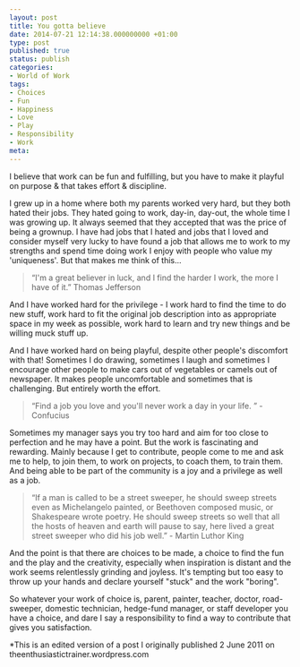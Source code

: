 ```yaml
---
layout: post
title: You gotta believe
date: 2014-07-21 12:14:38.000000000 +01:00
type: post
published: true
status: publish
categories:
- World of Work
tags:
- Choices
- Fun
- Happiness
- Love
- Play
- Responsibility
- Work
meta:
---
```

<p>I believe that work can be fun and fulfilling, but you have to make it playful on purpose &amp; that takes effort &amp; discipline.</p>
<p>I grew up in a home where both my parents worked very hard, but they both hated their jobs. They hated going to work, day-in, day-out, the whole time I was growing up. It always seemed that they accepted that was the price of being a grownup. I have had jobs that I hated and jobs that I loved and consider myself very lucky to have found a job that allows me to work to my strengths and spend time doing work I enjoy with people who value my 'uniqueness'. But that makes me think of this...</p>
<div>
<blockquote><p>“I'm a great believer in luck, and I find the harder I work, the more I have of it.” Thomas Jefferson</p></blockquote>
<p>And I have worked hard for the privilege - I work hard to find the time to do new stuff, work hard to fit the original job description into as appropriate space in my week as possible, work hard to learn and try new things and be willing muck stuff up.</p>
<p>And I have worked hard on being playful, despite other people's discomfort with that! Sometimes I do drawing, sometimes I laugh and sometimes I encourage other people to make cars out of vegetables or camels out of newspaper. It makes people uncomfortable and sometimes that is challenging. But entirely worth the effort.</p>
<blockquote><p><q>Find a job you love and you'll never work a day in your life. </q> - Confucius</p></blockquote>
<p>Sometimes my manager says you try too hard and aim for too close to perfection and he may have a point. But the work is fascinating and rewarding. Mainly because I get to contribute, people come to me and ask me to help, to join them, to work on projects, to coach them, to train them. And being able to be part of the community is a joy and a privilege as well as a job.</p>
</div>
<blockquote><p>“If a man is called to be a street sweeper, he should sweep streets even as Michelangelo painted, or Beethoven composed music, or Shakespeare wrote poetry. He should sweep streets so well that all the hosts of heaven and earth will pause to say, here lived a great street sweeper who did his job well.” - Martin Luthor King</p></blockquote>
<p>And the point is that there are choices to be made, a choice to find the fun and the play and the creativity, especially when inspiration is distant and the work seems relentlessly grinding and joyless. It's tempting but too easy to throw up your hands and declare yourself "stuck" and the work "boring".</p>
<p>So whatever your work of choice is, parent, painter, teacher, doctor, road-sweeper, domestic technician, hedge-fund manager, or staff developer you have a choice, and dare I say a responsibility to find a way to contribute that gives you satisfaction.</p>
<p>*This is an edited version of a post I originally published 2 June 2011 on theenthusiastictrainer.wordpress.com</p>
